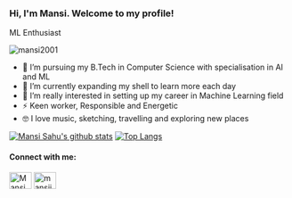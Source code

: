 ### Hi, I'm Mansi. Welcome to my profile!

ML Enthusiast

<p align="left"> <img src="https://komarev.com/ghpvc/?username=mansi2001&label=Profile%20views&color=0e75b6&style=flat" alt="mansi2001" /> </p>

- 🔭 I’m pursuing my B.Tech in Computer Science with specialisation in AI and ML
- 🌱 I’m currently expanding my shell to learn more each day
- 👯 I’m really interested in setting up my career in Machine Learning field
- ⚡ Keen worker, Responsible and Energetic
- 🤓 I love music, sketching, travelling and exploring new places

[![Mansi Sahu's github stats](https://github-readme-stats.vercel.app/api?username=Mansi2001&count_private=true&show_icons=true&theme=radical&hide_rank=false)](https://github.com/Mansi2001/github-readme-stats)
[![Top Langs](https://github-readme-stats.vercel.app/api/top-langs/?username=Mansi2001)](https://github.com/Mansi2001/github-readme-stats)

#### Connect with me:

<a href="https://www.linkedin.com/in/mansi-sahu-7973911bb/" target="blank"><img align="center" src="https://uxwing.com/wp-content/themes/uxwing/download/10-brands-and-social-media/linkedin-round-line-color.svg" alt="Mansi Sahu" height="30" width="40" /></a>
<a href="https://instagram.com/mansii.sahu" target="blank"><img align="center" src="https://uxwing.com/wp-content/themes/uxwing/download/10-brands-and-social-media/instagram-round-line-color.svg" alt="mansii.sahu" height="30" width="40" /></a>
</p> 
